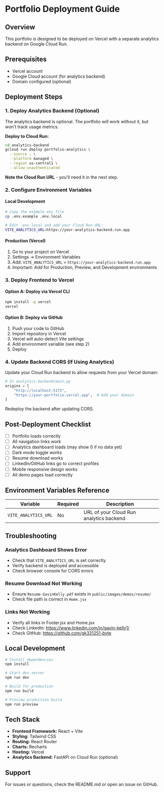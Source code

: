 # Portfolio Deployment Guide

## Overview
This portfolio is designed to be deployed on Vercel with a separate analytics backend on Google Cloud Run.

## Prerequisites
- Vercel account
- Google Cloud account (for analytics backend)
- Domain configured (optional)

## Deployment Steps

### 1. Deploy Analytics Backend (Optional)

The analytics backend is optional. The portfolio will work without it, but won't track usage metrics.

**Deploy to Cloud Run:**
```bash
cd analytics-backend
gcloud run deploy portfolio-analytics \
  --source . \
  --platform managed \
  --region us-central1 \
  --allow-unauthenticated
```

**Note the Cloud Run URL** - you'll need it in the next step.

### 2. Configure Environment Variables

#### Local Development
```bash
# Copy the example env file
cp .env.example .env.local

# Edit .env.local and add your Cloud Run URL:
VITE_ANALYTICS_URL=https://your-analytics-backend.run.app
```

#### Production (Vercel)
1. Go to your project on Vercel
2. Settings → Environment Variables
3. Add: `VITE_ANALYTICS_URL` = `https://your-analytics-backend.run.app`
4. Important: Add for Production, Preview, and Development environments

### 3. Deploy Frontend to Vercel

#### Option A: Deploy via Vercel CLI
```bash
npm install -g vercel
vercel
```

#### Option B: Deploy via GitHub
1. Push your code to GitHub
2. Import repository in Vercel
3. Vercel will auto-detect Vite settings
4. Add environment variable (see step 2)
5. Deploy

### 4. Update Backend CORS (If Using Analytics)

Update your Cloud Run backend to allow requests from your Vercel domain:

```python
# In analytics-backend/main.py
origins = [
    "http://localhost:5173",
    "https://your-portfolio.vercel.app",  # Add your domain
]
```

Redeploy the backend after updating CORS.

## Post-Deployment Checklist

- [ ] Portfolio loads correctly
- [ ] All navigation links work
- [ ] Analytics dashboard loads (may show 0 if no data yet)
- [ ] Dark mode toggle works
- [ ] Resume download works
- [ ] LinkedIn/GitHub links go to correct profiles
- [ ] Mobile responsive design works
- [ ] All demo pages load correctly

## Environment Variables Reference

| Variable | Required | Description |
|----------|----------|-------------|
| `VITE_ANALYTICS_URL` | No | URL of your Cloud Run analytics backend |

## Troubleshooting

### Analytics Dashboard Shows Error
- Check that `VITE_ANALYTICS_URL` is set correctly
- Verify backend is deployed and accessible
- Check browser console for CORS errors

### Resume Download Not Working
- Ensure `Resume-GavinKelly.pdf` exists in `public/images/demos/resume/`
- Check file path is correct in `Home.jsx`

### Links Not Working
- Verify all links in Footer.jsx and Home.jsx
- Check LinkedIn: https://www.linkedin.com/in/gavin-kelly1/
- Check GitHub: https://github.com/gk331251-byte

## Local Development

```bash
# Install dependencies
npm install

# Start dev server
npm run dev

# Build for production
npm run build

# Preview production build
npm run preview
```

## Tech Stack

- **Frontend Framework:** React + Vite
- **Styling:** Tailwind CSS
- **Routing:** React Router
- **Charts:** Recharts
- **Hosting:** Vercel
- **Analytics Backend:** FastAPI on Cloud Run (optional)

## Support

For issues or questions, check the README.md or open an issue on GitHub.
